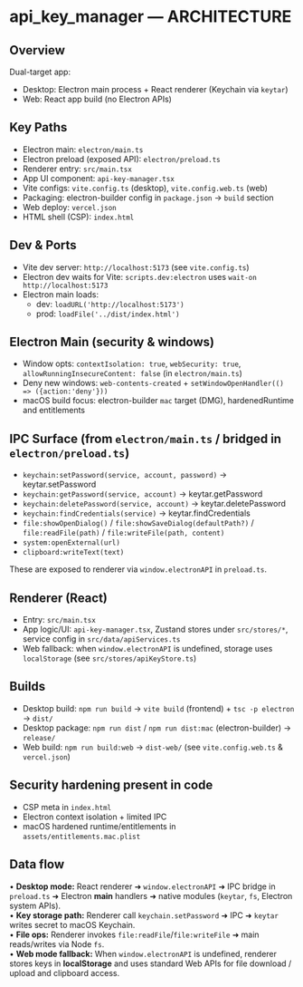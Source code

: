 # api_key_manager — ARCHITECTURE

## Overview
Dual-target app:
- Desktop: Electron main process + React renderer (Keychain via `keytar`)
- Web: React app build (no Electron APIs)

## Key Paths
- Electron main: `electron/main.ts`
- Electron preload (exposed API): `electron/preload.ts`
- Renderer entry: `src/main.tsx`
- App UI component: `api-key-manager.tsx`
- Vite configs: `vite.config.ts` (desktop), `vite.config.web.ts` (web)
- Packaging: electron-builder config in `package.json` → `build` section
- Web deploy: `vercel.json`
- HTML shell (CSP): `index.html`

## Dev & Ports
- Vite dev server: `http://localhost:5173` (see `vite.config.ts`)
- Electron dev waits for Vite: `scripts.dev:electron` uses `wait-on http://localhost:5173`
- Electron main loads:
  - dev: `loadURL('http://localhost:5173')`
  - prod: `loadFile('../dist/index.html')`

## Electron Main (security & windows)
- Window opts: `contextIsolation: true`, `webSecurity: true`, `allowRunningInsecureContent: false` (in `electron/main.ts`)
- Deny new windows: `web-contents-created` + `setWindowOpenHandler(() => ({action:'deny'}))`
- macOS build focus: electron-builder `mac` target (DMG), hardenedRuntime and entitlements

## IPC Surface (from `electron/main.ts` / bridged in `electron/preload.ts`)
- `keychain:setPassword(service, account, password)` → keytar.setPassword
- `keychain:getPassword(service, account)` → keytar.getPassword
- `keychain:deletePassword(service, account)` → keytar.deletePassword
- `keychain:findCredentials(service)` → keytar.findCredentials
- `file:showOpenDialog()` / `file:showSaveDialog(defaultPath?)` / `file:readFile(path)` / `file:writeFile(path, content)`
- `system:openExternal(url)`
- `clipboard:writeText(text)`

These are exposed to renderer via `window.electronAPI` in `preload.ts`.

## Renderer (React)
- Entry: `src/main.tsx`
- App logic/UI: `api-key-manager.tsx`, Zustand stores under `src/stores/*`, service config in `src/data/apiServices.ts`
- Web fallback: when `window.electronAPI` is undefined, storage uses `localStorage` (see `src/stores/apiKeyStore.ts`)

## Builds
- Desktop build: `npm run build` → `vite build` (frontend) + `tsc -p electron` → `dist/`
- Desktop package: `npm run dist` / `npm run dist:mac` (electron-builder) → `release/`
- Web build: `npm run build:web` → `dist-web/` (see `vite.config.web.ts` & `vercel.json`)

## Security hardening present in code
- CSP meta in `index.html`
- Electron context isolation + limited IPC
- macOS hardened runtime/entitlements in `assets/entitlements.mac.plist`

## Data flow

• **Desktop mode:** React renderer ➜ `window.electronAPI` ➜ IPC bridge in `preload.ts` ➜ Electron **main** handlers ➜ native modules (`keytar`, `fs`, Electron system APIs).  
• **Key storage path:** Renderer call `keychain.setPassword` ➜ IPC ➜ `keytar` writes secret to macOS Keychain.  
• **File ops:** Renderer invokes `file:readFile`/`file:writeFile` ➜ main reads/writes via Node `fs`.  
• **Web mode fallback:** When `window.electronAPI` is undefined, renderer stores keys in **localStorage** and uses standard Web APIs for file download / upload and clipboard access.
